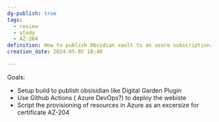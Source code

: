 ```yaml
---
dg-publish: true
tags:
  - review
  - study
  - AZ-204
definition: How to publish Obsidian vault to an azure subscription.
creation_date: 2024-05-02 18:40

---
```

Goals:
- Setup build to publish  obsisidian like Digital Garden Plugin
- Use Github Actions ( Azure DevOps?) to deploy the webiste
- Script the provisioning of resources in Azure as an excersize for certificate AZ-204

